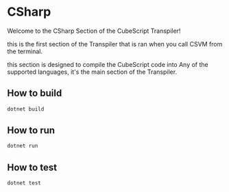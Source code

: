 # CSharp

Welcome to the CSharp Section of the CubeScript Transpiler!

this is the first section of the Transpiler that is ran when you call CSVM from the terminal.

this section is designed to compile the CubeScript code into Any of the supported languages, it's the main section of the Transpiler.

## How to build

```bash
dotnet build
```

## How to run

```bash
dotnet run
```

## How to test

```bash
dotnet test
```
